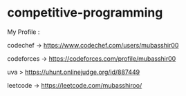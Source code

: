 # competitive-programming
My Profile :

codechef -> https://www.codechef.com/users/mubasshir00

codeforces  -> https://codeforces.com/profile/mubasshir00

uva >  https://uhunt.onlinejudge.org/id/887449

leetcode ->  https://leetcode.com/mubasshiroo/

